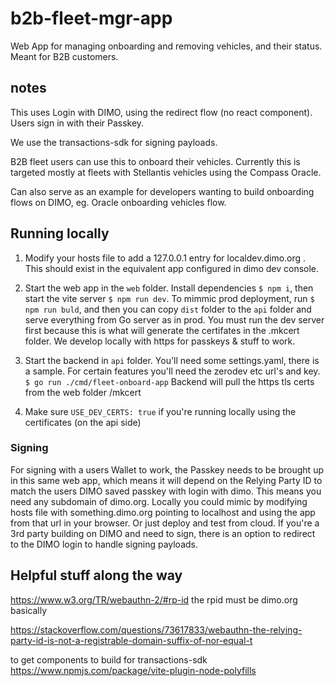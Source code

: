 # b2b-fleet-mgr-app
Web App for managing onboarding and removing vehicles, and their status. Meant for B2B customers.

## notes
This uses Login with DIMO, using the redirect flow (no react component). Users sign in with their Passkey.

We use the transactions-sdk for signing payloads. 

B2B fleet users can use this to onboard their vehicles. Currently this is targeted mostly at fleets with Stellantis vehicles using the Compass Oracle.

Can also serve as an example for developers wanting to build onboarding flows on DIMO, eg. Oracle onboarding vehicles flow. 

## Running locally

1. Modify your hosts file to add a 127.0.0.1 entry for localdev.dimo.org . This should exist in the equivalent app configured in dimo dev console. 

2. Start the web app in the `web` folder. Install dependencies `$ npm i`, then start the vite server `$ npm run dev`.
   To mimmic prod deployment, run `$ npm run buld`, and then you can copy `dist` folder to the `api` folder and serve everything from Go server as in prod.
   You must run the dev server first because this is what will generate the certifates in the .mkcert folder. We develop locally with https for passkeys & stuff to work.

3. Start the backend in `api` folder. You'll need some settings.yaml, there is a sample. 
   For certain features you'll need the zerodev etc url's and key. `$ go run ./cmd/fleet-onboard-app`
   Backend will pull the https tls certs from the web folder /mkcert

4. Make sure `USE_DEV_CERTS: true` if you're running locally using the certificates (on the api side)

### Signing
For signing with a users Wallet to work, the Passkey needs to be brought up in this same web app, which means it will depend on the Relying Party ID to match the users
DIMO saved passkey with login with dimo. This means you need any subdomain of dimo.org. Locally you could mimic by modifying hosts file with 
something.dimo.org pointing to localhost and using the app from that url in your browser. Or just deploy and test from cloud. 
If you're a 3rd party building on DIMO and need to sign, there is an option to redirect to the DIMO login to handle signing payloads. 


## Helpful stuff along the way
https://www.w3.org/TR/webauthn-2/#rp-id
the rpid must be dimo.org basically

https://stackoverflow.com/questions/73617833/webauthn-the-relying-party-id-is-not-a-registrable-domain-suffix-of-nor-equal-t

to get components to build for transactions-sdk
https://www.npmjs.com/package/vite-plugin-node-polyfills






